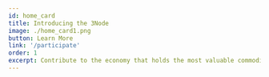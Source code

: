 ```yaml
---
id: home_card
title: Introducing the 3Node
image: ./home_card1.png
button: Learn More
link: '/participate'
order: 1
excerpt: Contribute to the economy that holds the most valuable commodity on earth. Data is now considered the most valuable commodity on earth, outshining oil and gold. Today it is controlled by a few large corporations. ThreeFold provides a new paradigm that allows anyone, like you, to participate in the Internet economy. 
---
```


